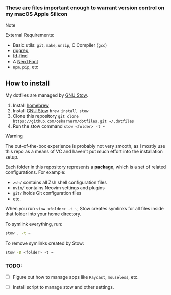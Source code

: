 ### These are files important enough to warrant version control on my macOS Apple Silicon

> [!NOTE]
> External Requirements:
> - Basic utils: `git`, `make`, `unzip`, C Compiler (`gcc`)
> - [ripgrep](https://github.com/BurntSushi/ripgrep#installation),
> - [fd-find](https://github.com/sharkdp/fd#installation)
> - A [Nerd Font](https://www.nerdfonts.com/)
> - `npm`, `pip`, etc
## How to install

My dotfiles are managed by [GNU Stow](https://www.gnu.org/software/stow/).

1. Install [homebrew](https://brew.sh/) 
2. Install [GNU Stow](https://www.gnu.org/software/stow/) `brew install stow`
3. Clone this repository `git clone https://github.com/oskarnurm/dotfiles.git ~/.dotfiles`
4. Run the stow command `stow <folder> -t ~`

> [!WARNING]  
> The out-of-the-box experience is probably not very smooth, as I mostly use this repo as a means of VC and haven't put much effort into the installation setup.

Each folder in this repository represents a **package**, which is a set of related configurations. For example:

- `zsh/` contains all Zsh shell configuration files  
- `nvim/` contains Neovim settings and plugins  
- `git/` holds Git configuration files
- etc.

When you run `stow <folder> -t ~`, Stow creates symlinks for all files inside that folder into your home directory.

To symlink everything, run:
```sh
stow . -t ~
```
To remove symlinks created by Stow:

```sh
stow -D <folder> -t ~
```

### TODO:
- [ ] Figure out how to manage apps like `Raycast`, `mouseless`, etc.
- [ ] Install script to manage stow and other settings.


